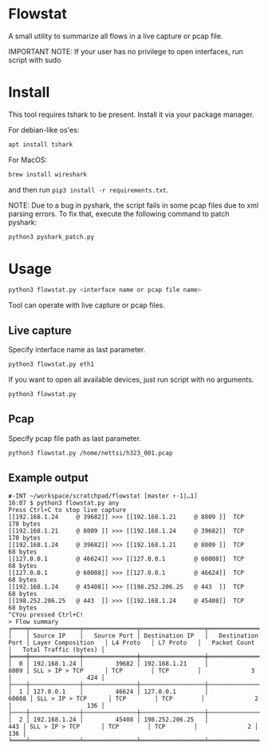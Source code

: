 # Flowstat

A small utility to summarize all flows in a live capture or pcap file.

IMPORTANT NOTE: If your user has no privilege to open interfaces, run script with sudo

# Install

This tool requires tshark to be present. Install it via your package manager.

For debian-like os'es:

```bash
apt install tshark
```

For MacOS:

```bash
brew install wireshark
```

and then run `pip3 install -r requirements.txt`.

NOTE: Due to a bug in pyshark, the script fails in some pcap files due to xml parsing errors. To fix that, execute the following command to patch pyshark:

```bash
python3 pyshark_patch.py
```

# Usage

```bash
python3 flowstat.py <interface name or pcap file name>
```

Tool can operate with live capture or pcap files.

## Live capture

Specify interface name as last parameter.

```bash
python3 flowstat.py eth1
```

If you want to open all available devices, just run script with no arguments.

```bash
python3 flowstat.py
```

## Pcap

Specify pcap file path as last parameter.

```bash
python3 flowstat.py /home/nettsi/h323_001.pcap
```

## Example output

```text
✘-INT ~/workspace/scratchpad/flowstat [master ↑·1|…1] 
16:07 $ python3 flowstat.py any
Press Ctrl+C to stop live capture
[[192.168.1.24     @ 39682]] >>> [[192.168.1.21     @ 8009 ]]  TCP   178 bytes
[[192.168.1.21     @ 8009 ]] >>> [[192.168.1.24     @ 39682]]  TCP   178 bytes
[[192.168.1.24     @ 39682]] >>> [[192.168.1.21     @ 8009 ]]  TCP   68 bytes
[[127.0.0.1        @ 46624]] >>> [[127.0.0.1        @ 60008]]  TCP   68 bytes
[[127.0.0.1        @ 60008]] >>> [[127.0.0.1        @ 46624]]  TCP   68 bytes
[[192.168.1.24     @ 45408]] >>> [[198.252.206.25   @ 443  ]]  TCP   68 bytes
[[198.252.206.25   @ 443  ]] >>> [[192.168.1.24     @ 45408]]  TCP   68 bytes
^CYou pressed Ctrl+C!
> Flow summary
╒════╤══════════════╤═══════════════╤══════════════════╤════════════════════╤═════════════════════╤════════════╤════════════╤════════════════╤═════════════════════════╕
│    │ Source IP    │   Source Port │ Destination IP   │   Destination Port │ Layer Composition   │ L4 Proto   │ L7 Proto   │   Packet Count │   Total Traffic (bytes) │
╞════╪══════════════╪═══════════════╪══════════════════╪════════════════════╪═════════════════════╪════════════╪════════════╪════════════════╪═════════════════════════╡
│  0 │ 192.168.1.24 │         39682 │ 192.168.1.21     │               8009 │ SLL > IP > TCP      │ TCP        │ TCP        │              3 │                     424 │
├────┼──────────────┼───────────────┼──────────────────┼────────────────────┼─────────────────────┼────────────┼────────────┼────────────────┼─────────────────────────┤
│  1 │ 127.0.0.1    │         46624 │ 127.0.0.1        │              60008 │ SLL > IP > TCP      │ TCP        │ TCP        │              2 │                     136 │
├────┼──────────────┼───────────────┼──────────────────┼────────────────────┼─────────────────────┼────────────┼────────────┼────────────────┼─────────────────────────┤
│  2 │ 192.168.1.24 │         45408 │ 198.252.206.25   │                443 │ SLL > IP > TCP      │ TCP        │ TCP        │              2 │                     136 │
╘════╧══════════════╧═══════════════╧══════════════════╧════════════════════╧═════════════════════╧════════════╧════════════╧════════════════╧═════════════════════════╛
```

